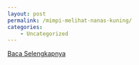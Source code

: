 ```yaml
---
layout: post
permalink: /mimpi-melihat-nanas-kuning/
categories:
    - Uncategorized
---
```


[Baca Selengkapnya](/09)
